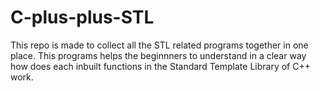 # C-plus-plus-STL
This repo is made to collect all the STL related programs together in one place. This programs helps the beginnners to understand in a 
clear way how does each inbuilt functions in the Standard Template Library of C++ work.

